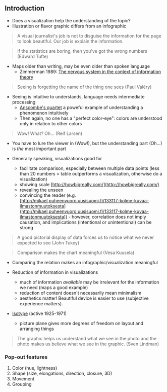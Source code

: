 
## Introduction

* Does a visualization help the understanding of the topic?
* Illustration or flavor graphic differs from an infographic 

> A visual journalist's job is not to disguise the information for the page to look beautiful. Our job is explain the information.

> If the statistics are boring, then you've got the wrong numbers (Edward Tufte)

* Maps older than writing, may be even older than spoken language
  *  Zimmerman 1989: [The nervous system in the context of information theory](http://link.springer.com/chapter/10.1007%2F978-3-642-73831-9_7)

> Seeing is forgetting the name of the thing one sees (Paul Valéry)

* Seeing is intuitive to understands, language needs intermediate processing
  * [Anscombe's quartet](https://en.wikipedia.org/wiki/Anscombe's_quartet) a poweful example of understanding a phenomenon intuitively
  * Then again, no one has a "perfect color-eye": colors are understood only in relation to other colors

> Wow! What? Oh... (Reif Larsen)

* You have to lure the viewer in (Wow!), but the understanding part (Oh...) is *the* most important part

* Generally speaking,  visualizations good for 
  * facilitate comparison, especially between multiple data points (less than 20 numbers > table outperforms a visualization, otherwise do a visualization)
  * showing scale [http://howbigreally.com/](http://howbigreally.com/)
  * revealing the unseen
  * convincing the reader (e.g. [http://mikael.puheenvuoro.uusisuomi.fi/133117-kolme-kuvaa-ilmastonmuutoksesta](http://mikael.puheenvuoro.uusisuomi.fi/133117-kolme-kuvaa-ilmastonmuutoksesta)) - however, correlation does not imply causation, and implications (intentional or unintentional) can be strong

> A good pictorial display of data forces us to notice what we never expected to see (John Tukey)

> Comparison makes the chart meaningful (Vesa Kuusela)

* Comparing the relation makes an infographic/visualization meaningful

* Reduction of information in visualizations
  * much of information *available* may be irrelevant for the information we need (maps a good example)
  * reduction of content doesn't necessarily mean minimalism
  * aesthetics matter! Beautiful device is easier to use (subjective experience matters).

* [Isotype](https://en.wikipedia.org/wiki/Isotype_(picture_language)) (active 1925-1971)
  * picture plane gives more degrees of freedom on layout and arranging things

> The graphic helps us understand what we see in the photo and the photo makes us believe what we see in the graphic. (Sven Lindman)

### Pop-out features

1. Color (hue, lightness)
1. Shape (size, elongations, direction, closure, 3D)
1. Movement
1. Grouping
